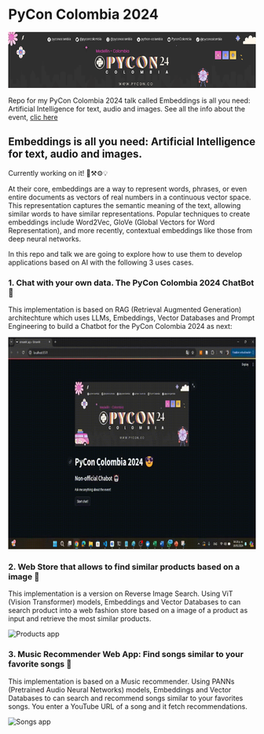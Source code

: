 # PyCon Colombia 2024
<img src="assets/imgs/pycon-cover.png" alt="Cover" width="672" height="114">

Repo for my PyCon Colombia 2024 talk called Embeddings is all you need: Artificial Intelligence for text, audio and images.
See all the info about the event, [clic here](https://2024.pycon.co/en) 

## Embeddings is all you need: Artificial Intelligence for text, audio and images.

Currently working on it! 
🎯⚒️⚙️💡

At their core, embeddings are a way to represent words, phrases, or even entire documents as vectors of real numbers in a continuous vector space. This representation captures the semantic meaning of the text, allowing similar words to have similar representations. Popular techniques to create embeddings include Word2Vec, GloVe (Global Vectors for Word Representation), and more recently, contextual embeddings like those from deep neural networks.

In this repo and talk we are going to explore how to use them to develop applications based on AI with the following 3 uses cases.

### 1. Chat with your own data. The PyCon Colombia 2024 ChatBot 🤖

This implementation is based on RAG (Retrieval Augmented Generation) architechture which uses LLMs, Embeddings, Vector Databases and Prompt Engineering to build a Chatbot for the PyCon Colombia 2024 as next:

<img src="assets/gifs/chatbot_app.gif" alt="Chatbot app" width="768" height="432">


### 2. Web Store that allows to find similar products based on a image 🔎

This implementation is a version on Reverse Image Search. Using ViT (Vision Transformer) models, Embeddings and Vector Databases to can search product into a web fashion store based on a image of a product as input and retrieve the most similar products.

<img src="assets/gifs/products_app.gif" alt="Products app" width="768" height="432">


### 3. Music Recommender Web App: Find songs similar to your favorite songs 🎵
This implementation is based on a Music recommender. Using PANNs (Pretrained Audio Neural Networks) models, Embeddings and Vector Databases to can search and recommend songs similar to your favorites songs. You enter a YouTube URL of a song and it fetch recommendations.

<img src="assets/gifs/songs_app.gif" alt="Songs app" width="768" height="432">